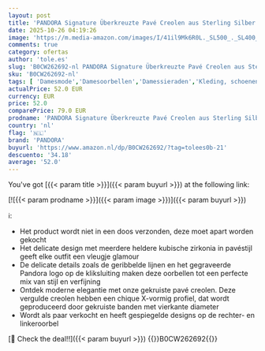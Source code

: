 ```yaml
---
layout: post
title: 'PANDORA Signature Überkreuzte Pavé Creolen aus Sterling Silber mit Zirkonia  293150C01'
date: 2025-10-26 04:19:26
image: 'https://m.media-amazon.com/images/I/41il9Mk6R0L._SL500_._SL400_.jpg'
comments: true
category: ofertas
author: 'tole.es'
slug: 'B0CW262692-nl PANDORA Signature Überkreuzte Pavé Creolen aus Sterling...'
sku: 'B0CW262692-nl'
tags: [ 'Damesmode','Damesoorbellen','Damessieraden','Kleding, schoenen & sieraden','Kleding, schoenen en sieraden','pandora','🇳🇱', ]
actualPrice: 52.0 EUR
currency: EUR
price: 52.0
comparePrice: 79.0 EUR
prodname: 'PANDORA Signature Überkreuzte Pavé Creolen aus Sterling Silber mit Zirkonia  293150C01'
country: 'nl'
flag: '🇳🇱'
brand: 'PANDORA'
buyurl: 'https://www.amazon.nl/dp/B0CW262692/?tag=tolees0b-21'
descuento: '34.18'
average: '52.0'
---
```


You've got [{{< param title >}}]({{< param buyurl >}}) at the following link:

[![{{< param prodname >}}]({{< param image >}})]({{< param buyurl >}})

ℹ️:

- Het product wordt niet in een doos verzonden, deze moet apart worden gekocht
- Het delicate design met meerdere heldere kubische zirkonia in pavéstijl geeft elke outfit een vleugje glamour
- De delicate details zoals de geribbelde lijnen en het gegraveerde Pandora logo op de kliksluiting maken deze oorbellen tot een perfecte mix van stijl en verfijning
- Ontdek moderne elegantie met onze gekruiste pavé creolen. Deze vergulde creolen hebben een chique X-vormig profiel, dat wordt geproduceerd door gekruiste banden met vierkante diameter
- Wordt als paar verkocht en heeft gespiegelde designs op de rechter- en linkeroorbel

[🛒 Check the deal!!]({{< param buyurl >}})
{{<world>}}B0CW262692{{</world>}}
